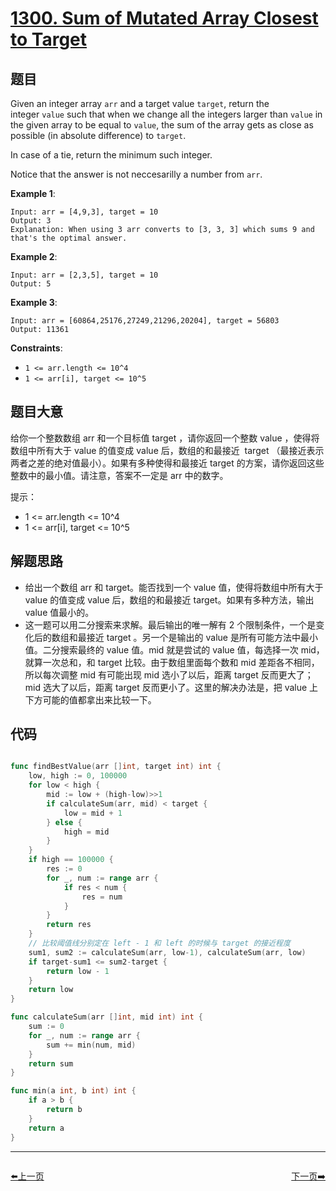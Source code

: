 # [1300. Sum of Mutated Array Closest to Target](https://leetcode.com/problems/sum-of-mutated-array-closest-to-target/)



## 题目

Given an integer array `arr` and a target value `target`, return the integer `value` such that when we change all the integers larger than `value` in the given array to be equal to `value`, the sum of the array gets as close as possible (in absolute difference) to `target`.

In case of a tie, return the minimum such integer.

Notice that the answer is not neccesarilly a number from `arr`.

**Example 1**:

```
Input: arr = [4,9,3], target = 10
Output: 3
Explanation: When using 3 arr converts to [3, 3, 3] which sums 9 and that's the optimal answer.
```

**Example 2**:

```
Input: arr = [2,3,5], target = 10
Output: 5
```

**Example 3**:

```
Input: arr = [60864,25176,27249,21296,20204], target = 56803
Output: 11361
```

**Constraints**:

- `1 <= arr.length <= 10^4`
- `1 <= arr[i], target <= 10^5`


## 题目大意

给你一个整数数组 arr 和一个目标值 target ，请你返回一个整数 value ，使得将数组中所有大于 value 的值变成 value 后，数组的和最接近  target （最接近表示两者之差的绝对值最小）。如果有多种使得和最接近 target 的方案，请你返回这些整数中的最小值。请注意，答案不一定是 arr 中的数字。

提示：

- 1 <= arr.length <= 10^4
- 1 <= arr[i], target <= 10^5



## 解题思路

- 给出一个数组 arr 和 target。能否找到一个 value 值，使得将数组中所有大于 value 的值变成 value 后，数组的和最接近 target。如果有多种方法，输出 value 值最小的。
- 这一题可以用二分搜索来求解。最后输出的唯一解有 2 个限制条件，一个是变化后的数组和最接近 target 。另一个是输出的 value 是所有可能方法中最小值。二分搜索最终的 value 值。mid 就是尝试的 value 值，每选择一次 mid，就算一次总和，和 target 比较。由于数组里面每个数和 mid 差距各不相同，所以每次调整 mid 有可能出现 mid 选小了以后，距离 target 反而更大了；mid 选大了以后，距离 target 反而更小了。这里的解决办法是，把 value 上下方可能的值都拿出来比较一下。

## 代码

```go

func findBestValue(arr []int, target int) int {
	low, high := 0, 100000
	for low < high {
		mid := low + (high-low)>>1
		if calculateSum(arr, mid) < target {
			low = mid + 1
		} else {
			high = mid
		}
	}
	if high == 100000 {
		res := 0
		for _, num := range arr {
			if res < num {
				res = num
			}
		}
		return res
	}
	// 比较阈值线分别定在 left - 1 和 left 的时候与 target 的接近程度
	sum1, sum2 := calculateSum(arr, low-1), calculateSum(arr, low)
	if target-sum1 <= sum2-target {
		return low - 1
	}
	return low
}

func calculateSum(arr []int, mid int) int {
	sum := 0
	for _, num := range arr {
		sum += min(num, mid)
	}
	return sum
}

func min(a int, b int) int {
	if a > b {
		return b
	}
	return a
}

```


----------------------------------------------
<div style="display: flex;justify-content: space-between;align-items: center;">
<p><a href="https://books.halfrost.com/leetcode/ChapterFour/1299.Replace-Elements-with-Greatest-Element-on-Right-Side/">⬅️上一页</a></p>
<p><a href="https://books.halfrost.com/leetcode/ChapterFour/1302.Deepest-Leaves-Sum/">下一页➡️</a></p>
</div>
